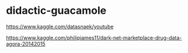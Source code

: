 # didactic-guacamole

https://www.kaggle.com/datasnaek/youtube

https://www.kaggle.com/philipjames11/dark-net-marketplace-drug-data-agora-20142015
